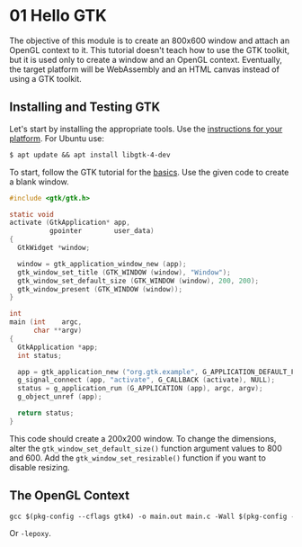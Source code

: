 # 01 Hello GTK
The objective of this module is to create an 800x600 window and attach an OpenGL context to it. This tutorial doesn't teach how to use the GTK toolkit, but it is used only to create a window and an OpenGL context. Eventually, the target platform will be WebAssembly and an HTML canvas instead of using a GTK toolkit.

## Installing and Testing GTK
Let's start by installing the appropriate tools. Use the [instructions for your platform](https://www.gtk.org/docs/installations/). For Ubuntu use:
```txt
$ apt update && apt install libgtk-4-dev
```

To start, follow the GTK tutorial for the [basics](https://docs.gtk.org/gtk4/getting_started.html#basics). Use the given code to create a blank window.

```c
#include <gtk/gtk.h>

static void
activate (GtkApplication* app,
          gpointer        user_data)
{
  GtkWidget *window;

  window = gtk_application_window_new (app);
  gtk_window_set_title (GTK_WINDOW (window), "Window");
  gtk_window_set_default_size (GTK_WINDOW (window), 200, 200);
  gtk_window_present (GTK_WINDOW (window));
}

int
main (int    argc,
      char **argv)
{
  GtkApplication *app;
  int status;

  app = gtk_application_new ("org.gtk.example", G_APPLICATION_DEFAULT_FLAGS);
  g_signal_connect (app, "activate", G_CALLBACK (activate), NULL);
  status = g_application_run (G_APPLICATION (app), argc, argv);
  g_object_unref (app);

  return status;
}
```

This code should create a 200x200 window. To change the dimensions, alter the `gtk_window_set_default_size()` function argument values to 800 and 600. Add the `gtk_window_set_resizable()` function if you want to disable resizing.

## The OpenGL Context

```txt
gcc $(pkg-config --cflags gtk4) -o main.out main.c -Wall $(pkg-config --libs gtk4) -lGL
```

Or `-lepoxy`.